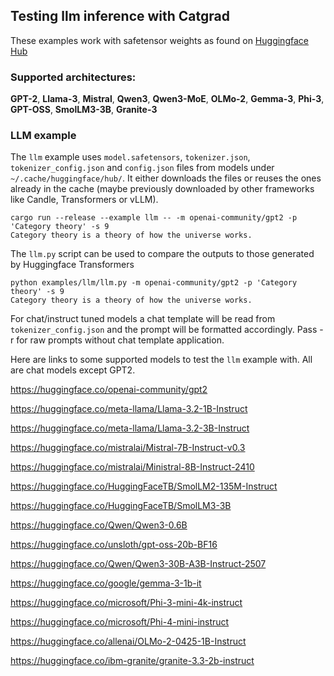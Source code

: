 ## Testing llm inference with Catgrad

These examples work with safetensor weights as found on [Huggingface Hub](https://huggingface.co/models)

### Supported architectures: ###

**GPT-2**, **Llama-3**, **Mistral**, **Qwen3**, **Qwen3-MoE**, **OLMo-2**, **Gemma-3**, **Phi-3**, **GPT-OSS**, **SmolLM3-3B**, **Granite-3**

### LLM example ###

The `llm` example uses `model.safetensors`, `tokenizer.json`, `tokenizer_config.json` and `config.json` files from models under  `~/.cache/huggingface/hub/`.
It either downloads the files or reuses the ones already in the cache (maybe previously downloaded by other frameworks like Candle, Transformers or vLLM).

```
cargo run --release --example llm -- -m openai-community/gpt2 -p 'Category theory' -s 9
Category theory is a theory of how the universe works.
```

The `llm.py` script can be used to compare the outputs to those generated by Huggingface Transformers
```
python examples/llm/llm.py -m openai-community/gpt2 -p 'Category theory' -s 9
Category theory is a theory of how the universe works.
```

For chat/instruct tuned models a chat template will be read from `tokenizer_config.json` and the prompt will be formatted accordingly.
Pass -r for raw prompts without chat template application.

Here are links to some supported models to test the `llm` example with. All are chat models except GPT2.

<https://huggingface.co/openai-community/gpt2>

<https://huggingface.co/meta-llama/Llama-3.2-1B-Instruct>

<https://huggingface.co/meta-llama/Llama-3.2-3B-Instruct>

<https://huggingface.co/mistralai/Mistral-7B-Instruct-v0.3>

<https://huggingface.co/mistralai/Ministral-8B-Instruct-2410>

<https://huggingface.co/HuggingFaceTB/SmolLM2-135M-Instruct>

<https://huggingface.co/HuggingFaceTB/SmolLM3-3B>

<https://huggingface.co/Qwen/Qwen3-0.6B>

<https://huggingface.co/unsloth/gpt-oss-20b-BF16>

<https://huggingface.co/Qwen/Qwen3-30B-A3B-Instruct-2507>

<https://huggingface.co/google/gemma-3-1b-it>

<https://huggingface.co/microsoft/Phi-3-mini-4k-instruct>

<https://huggingface.co/microsoft/Phi-4-mini-instruct>

<https://huggingface.co/allenai/OLMo-2-0425-1B-Instruct>

<https://huggingface.co/ibm-granite/granite-3.3-2b-instruct>

